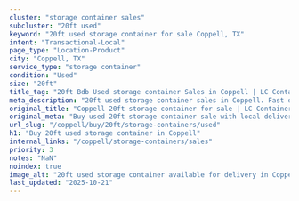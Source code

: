 ```yaml
---
cluster: "storage container sales"
subcluster: "20ft used"
keyword: "20ft used storage container for sale Coppell, TX"
intent: "Transactional-Local"
page_type: "Location-Product"
city: "Coppell, TX"
service_type: "storage container"
condition: "Used"
size: "20ft"
title_tag: "20ft Bdb Used storage container Sales in Coppell | LC Container"
meta_description: "20ft used storage container sales in Coppell. Fast delivery, competitive pricing. Serving storage containers area. Quote ID: UUC. Call (214) 524-4168 for your free quote today."
original_title: "Coppell 20ft storage container for sale | LC Container"
original_meta: "Buy used 20ft storage container sale with local delivery in Coppell, TX. LC Container — local Since 2003. Request a fast quote today."
url_slug: "/coppell/buy/20ft/storage-containers/used"
h1: "Buy 20ft used storage container in Coppell"
internal_links: "/coppell/storage-containers/sales"
priority: 3
notes: "NaN"
noindex: true
image_alt: "20ft used storage container available for delivery in Coppell"
last_updated: "2025-10-21"
---
```


<!-- TODO: Add unique city/inventory copy, images, and internal links here. -->

